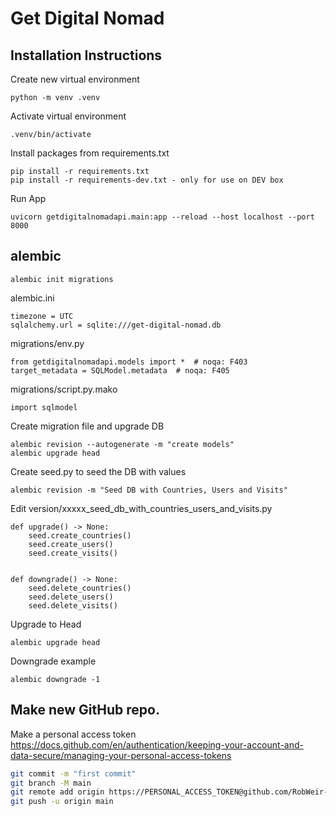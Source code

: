 # Get Digital Nomad

## Installation Instructions

Create new virtual environment

```
python -m venv .venv
```

Activate virtual environment

```
.venv/bin/activate
```

Install packages from requirements.txt

```
pip install -r requirements.txt
pip install -r requirements-dev.txt - only for use on DEV box
```

Run App

```
uvicorn getdigitalnomadapi.main:app --reload --host localhost --port 8000
```

## alembic 

```
alembic init migrations
```

alembic.ini

```
timezone = UTC
sqlalchemy.url = sqlite:///get-digital-nomad.db
```

migrations/env.py

```
from getdigitalnomadapi.models import *  # noqa: F403
target_metadata = SQLModel.metadata  # noqa: F405
```


migrations/script.py.mako

```
import sqlmodel
```

Create migration file and upgrade DB

```
alembic revision --autogenerate -m "create models"
alembic upgrade head
```

Create seed.py to seed the DB with values

```
alembic revision -m "Seed DB with Countries, Users and Visits"
```

Edit version/xxxxx_seed_db_with_countries_users_and_visits.py

```
def upgrade() -> None:
    seed.create_countries()
    seed.create_users()
    seed.create_visits()


def downgrade() -> None:
    seed.delete_countries()
    seed.delete_users()
    seed.delete_visits()
```

Upgrade to Head

```
alembic upgrade head
```

Downgrade example

```
alembic downgrade -1
```

## Make new GitHub repo.

Make a personal access token https://docs.github.com/en/authentication/keeping-your-account-and-data-secure/managing-your-personal-access-tokens

``` Bash
git commit -m "first commit"
git branch -M main
git remote add origin https://PERSONAL_ACCESS_TOKEN@github.com/RobWeir-256/get-digital-nomad-api.git
git push -u origin main
```
